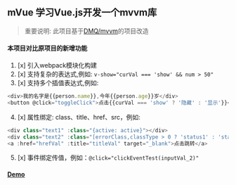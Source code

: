 ## mVue 学习Vue.js开发一个mvvm库
> 重要说明: 此项目基于[DMQ/mvvm](https://github.com/DMQ/mvvm)的项目改造

#### 本项目对比原项目的新增功能
1. [x] 引入webpack模块化构建
2. [x] 支持复杂的表达式,例如: `v-show="curVal === 'show' && num > 50"`
3. [x] 支持多个插值表达式,例如:
```javascript
<div>我的名字是{{person.name}},今年{{person.age}}岁</div>
<button @click="toggleClick">点击{{curVal === 'show' ? '隐藏' : '显示'}}</button>
```
4. [x] 属性绑定: class、title、href、src，例如:
```javascript
<div class="text1" :class="{active: active}"></div>
<div class="text2" :class="[errorClass,classType > 0 ? 'status1' : 'status0']"></div>
<a :href="hrefVal" :title="titleVal" target="_blank">点击跳转</a>
```
5. [x] 事件绑定传值，例如：`@click="clickEventTest(inputVal_2)"`
#### <a href="https://leegsen7.github.io/mVue/index.html" target="_blank">Demo</a>